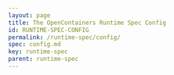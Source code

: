 ```yaml
---
layout: page
title: The OpenContainers Runtime Spec Config
id: RUNTIME-SPEC-CONFIG
permalink: /runtime-spec/config/
spec: config.md
key: runtime-spec
parent: runtime-spec
---
```

